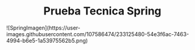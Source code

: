 <h1 align="center"> Prueba Tecnica Spring </h1>
![SpringImagen](https://user-images.githubusercontent.com/107586474/233125480-54e3f6ac-7463-4994-b6e5-1a53975562b5.png)
